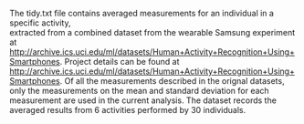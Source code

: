 The tidy.txt file contains averaged measurements for an individual in a specific activity,  
extracted from a combined dataset from the wearable Samsung experiment at http://archive.ics.uci.edu/ml/datasets/Human+Activity+Recognition+Using+Smartphones. Project details
can be found at http://archive.ics.uci.edu/ml/datasets/Human+Activity+Recognition+Using+Smartphones.
Of all the measurements described in the orignal datasets,  only the measurements on the mean and standard deviation for each
measurement are used in the current analysis. The dataset records the averaged results from 6 activities performed 
by 30 individuals.
